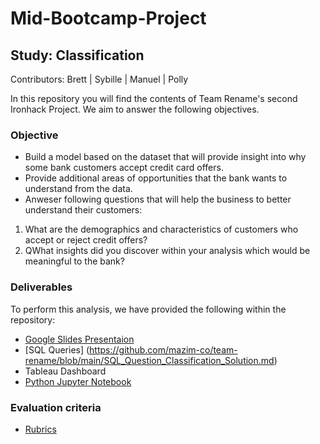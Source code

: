 # Mid-Bootcamp-Project
## Study: Classification
Contributors: Brett | Sybille | Manuel | Polly

In this repository you will find the contents of Team Rename's second Ironhack Project.
We aim to answer the following objectives.

### Objective
- Build a model based on the dataset that will provide insight into why some bank customers accept credit card offers. 
- Provide additional areas of opportunities that the bank wants to understand from the data.
- Anweser following questions that will help the business to better understand their customers:

1. What are the demographics and characteristics of customers who accept or reject credit offers?
2. QWhat insights did you discover within your analysis which would be meaningful to the bank?

### Deliverables
To perform this analysis, we have provided the following within the repository:
- [Google Slides Presentaion](https://docs.google.com/presentation/d/1rUbLI60Y-t7gstO1q9IfGX1dv8E1oYBmZRfLCJK7UkU/edit?usp=sharing)
- [SQL Queries] (https://github.com/mazim-co/team-rename/blob/main/SQL_Question_Classification_Solution.md)
- Tableau Dashboard
- [Python Jupyter Notebook](https://github.com/mazim-co/team-rename/blob/main/mid-boot-v2.4.final.ipynb)

### Evaluation criteria
- [Rubrics](https://education-team-2020.s3-eu-west-1.amazonaws.com/data-analytics/DATA2020-MidBootcamp+Project+Rubrics+-+Sheet1.pdf)
